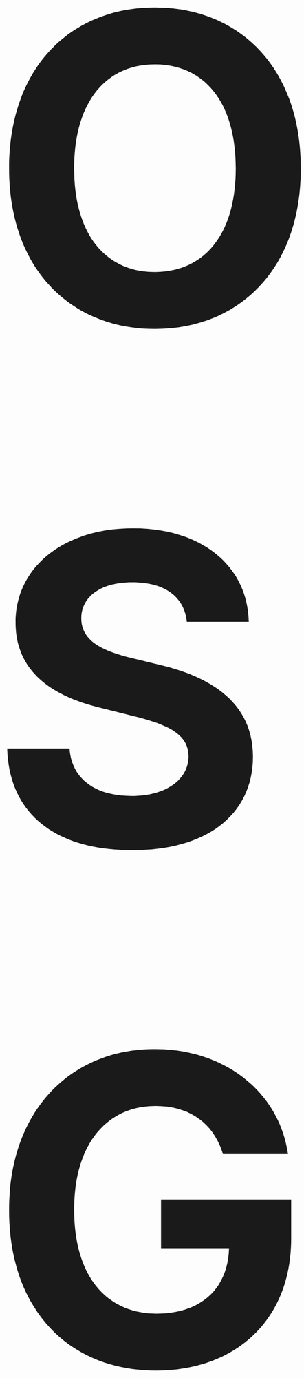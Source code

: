 
<p align="center">
  <strong><span style="font-size: 1000px;">OSG-SCAN</span></strong>
</p>

<p align="center">
Don't think about Nmap when OSG Scan is here.
</p>

<p align="center">
  <img src="https://github.com/user-attachments/assets/45c09394-525c-4ba3-83b8-1a7d10a10d04" alt="OSG SCAN"/>
</p>

## Install & Upgrade

```
bash <(curl -Ls https://raw.githubusercontent.com/mohamadm0meni/OSG-SCAN/main/install.sh)
```

### **Optional Arguments:**
| Option | Description |
|--------|-------------|
| `-h, --help` | Show help message and exit |
| `-p PORTS, --ports PORTS` | Define port range (e.g., `1-1000`) |
| `-t THREADS, --threads THREADS` | Number of threads for scanning |
| `--timing {0,1,2,3,4,5}` | Timing profile (0=paranoid, 5=insane) |
| `--profile {stealth,normal,aggressive}` | Choose scan profile |
| `-o {text,json,xml,html}, --output {text,json,xml,html}` | Output format |
| `--config CONFIG` | Specify configuration file path |
| `--debug` | Enable debug mode |
| `--no-banner` | Disable banner grabbing |
| `--service-detection` | Enable service detection |
| `--vuln-check` | Enable vulnerability assessment |
| `--interface INTERFACE` | Define network interface for scanning |
| `--exclude-ports EXCLUDE_PORTS` | Exclude specific ports (e.g., `80,443,3306`) |
| `--source-port SOURCE_PORT` | Specify source port |


## 📌 Examples

```yaml
# Basic scan
osgscan example.com

# Scan ports 1-1000
osgscan example.com -p 1-1000

# Scan with timing profile 3 and 20 threads
osgscan example.com -p 1-1000 --timing 3 --threads 20

# Stealth scan with JSON output
osgscan example.com --profile stealth --output json
```

## 🚀 Features

> **Advanced and Stealthy Port Scanner**  

✅ **Fast and advanced port scanning**  
✅ **Service detection** for active services on the target  
✅ **Vulnerability assessment** based on up-to-date databases  
✅ **Bypasses IDS and IPS** for stealthy scans  
✅ **Compatible with various systems**, tested on **MikroTik** and **Snort**  
✅ **Output in JSON, text, and DB format** with full details including:  
&nbsp;&nbsp;&nbsp;&nbsp;📌 **Time and host details**  
&nbsp;&nbsp;&nbsp;&nbsp;📌 **Open, closed, and filtered ports**  
&nbsp;&nbsp;&nbsp;&nbsp;📌 **Service identification and banner detection**  


---


![carbon](https://github.com/user-attachments/assets/9ca715d0-47bb-425f-ad56-16b8495a8fcd)

---

# Class Diagram

```mermaid
classDiagram
    %% Core Layer
    direction TB

    class EnhancedScanner {
        -target: str
        -stop_scan: bool
        +scan()
        -_cleanup()
    }

    class Config {
        +MAX_THREADS: int
        +TIMEOUT: float
        +load_config()
        +validate()
    }

    %% Socket Layer
    class SocketManager {
        -active_sockets: Dict
        +create_socket()
        +connect()
    }

    class AdvancedSocketManager {
        -source_ports: List
        +create_tcp_socket()
        +test_port()
    }

    %% Service Layer
    class ServiceDetector {
        -target: str
        +detect_service()
        -_probe_service()
    }

    class BannerAnalyzer {
        -vuln_db: Dict
        +analyze_banner()
        +scan_vulnerabilities()
    }

    %% Protocol Layer
    class WebProtocolTester {
        -timeout: float
        +test_web_port()
        +scan_ports()
    }

    class DatabaseProtocolTester {
        -config: Config
        +test_mysql()
        +test_postgresql()
    }

    class MailProtocolTester {
        -service_patterns: Dict
        +test_smtp()
        +test_pop3()
    }

    %% Management Layer
    class DelayManager {
        -min_delay: float
        +get_scan_delay()
        +wait_before_scan()
    }

    class PortBatchManager {
        -service_ports: Dict
        +create_batches()
        +update_stats()
    }

    class ResultManager {
        -target: str
        +save_results()
        -_generate_report()
    }

    class TrafficManager {
        -max_rate: int
        +analyze_patterns()
        -_detect_anomalies()
    }

    %% Port and Security Layer
    class PortHandlers {
        -target: str
        +handle_port()
        +handle_http()
    }

    class PacketManipulation {
        -tcp_flags: Dict
        +create_packet()
        +fragment_packet()
    }

    class WebSecurityTester {
        -protocol_tester
        +scan()
        -_test_vulnerabilities()
    }

    %% Core Relationships
    EnhancedScanner *-- Config
    EnhancedScanner *-- SocketManager
    EnhancedScanner *-- AdvancedSocketManager
    EnhancedScanner *-- ServiceDetector
    EnhancedScanner *-- BannerAnalyzer
    EnhancedScanner *-- DelayManager
    EnhancedScanner *-- PortBatchManager
    EnhancedScanner *-- ResultManager
    EnhancedScanner *-- TrafficManager
    EnhancedScanner *-- WebProtocolTester
    EnhancedScanner *-- DatabaseProtocolTester
    EnhancedScanner *-- MailProtocolTester
    EnhancedScanner *-- WebSecurityTester
    EnhancedScanner *-- PortHandlers

    %% Functional Dependencies
    SocketManager --> Config
    AdvancedSocketManager --> Config
    ServiceDetector --> SocketManager
    BannerAnalyzer --> Config

    PortHandlers --> PacketManipulation
    PortHandlers --> ServiceDetector
    PortHandlers --> BannerAnalyzer

    WebProtocolTester --> SocketManager
    DatabaseProtocolTester --> SocketManager
    MailProtocolTester --> SocketManager
    WebSecurityTester --> WebProtocolTester

    DelayManager --> Config
    PortBatchManager --> Config
    ResultManager --> Config
    TrafficManager --> DelayManager
    ```

